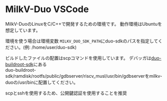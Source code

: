 # MilkV-Duo VSCode
MilkV-DuoのLinuxをC/C++で開発するための環境です。
動作環境はUbuntuを想定しています。

環境を使う場合は環境変数 `MILKV_DUO_SDK_PATH`にduo-sdkのパスを指定してください。(例: /home/user/duo-sdk)

ビルドしたファイルの配置はscpコマンドを使用しています。
デバッガは[duo-buildroot-sdk](https://github.com/milkv-duo/duo-buildroot-sdk)にある\
duo-buildroot-sdk/ramdisk/rootfs/public/gdbserver/riscv_musl/usr/bin/gdbserverをmilkv-duoの/usr/binに配置してください。

scpとsshを使用するため、公開鍵認証を使用することを推奨